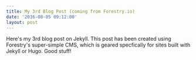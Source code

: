 ```yaml
---
title: My 3rd Blog Post (coming from Forestry.io)
date: '2016-08-05 09:12:00'
layout: post
---
```

Here's my 3rd blog post on Jekyll. This post has been created using Forestry's super-simple CMS, which is geared specfically for sites built with Jekyll or Hugo. Good stuff!